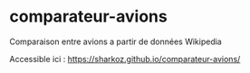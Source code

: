 # comparateur-avions
Comparaison entre avions a partir de données Wikipedia

Accessible ici : https://sharkoz.github.io/comparateur-avions/
